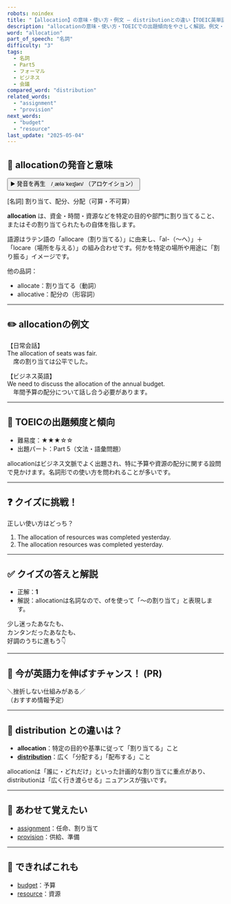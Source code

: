 ```yaml
---
robots: noindex
title: "【allocation】の意味・使い方・例文 ― distributionとの違い【TOEIC英単語】"
description: "allocationの意味・使い方・TOEICでの出題傾向をやさしく解説。例文・クイズ付きでdistributionとの違いもわかりやすく学べます。"
word: "allocation"
part_of_speech: "名詞"
difficulty: "3"
tags:
  - 名詞
  - Part5
  - フォーマル
  - ビジネス
  - 会議
compared_word: "distribution"
related_words:
  - "assignment"
  - "provision"
next_words:
  - "budget"
  - "resource"
last_update: "2025-05-04"
---
```


## 🔰 allocationの発音と意味

<button class="play-audio" onclick="playTTS('allocation')">
  <span class="play-audio-main">
    ▶️ 発音を再生　/ˌæləˈkeɪʃən/
  </span>
  <span class="play-audio-sub">
    （アロケイション）
  </span>
</button>

[名詞] 割り当て、配分、分配（可算・不可算）

**allocation** は、資金・時間・資源などを特定の目的や部門に割り当てること、またはその割り当てられたもの自体を指します。

語源はラテン語の「allocare（割り当てる）」に由来し、「al-（～へ）」＋「locare（場所を与える）」の組み合わせです。何かを特定の場所や用途に「割り振る」イメージです。

他の品詞：  
- allocate：割り当てる（動詞）
- allocative：配分の（形容詞）

---

## ✏️ allocationの例文

【日常会話】  
The allocation of seats was fair.  
　席の割り当ては公平でした。

【ビジネス英語】  
We need to discuss the allocation of the annual budget.  
　年間予算の配分について話し合う必要があります。

---

## 🎯 TOEICの出題頻度と傾向

- 難易度：★★★☆☆
- 出題パート：Part 5（文法・語彙問題）

allocationはビジネス文脈でよく出題され、特に予算や資源の配分に関する設問で見かけます。名詞形での使い方を問われることが多いです。

---

## ❓ クイズに挑戦！

正しい使い方はどっち？

1. The allocation of resources was completed yesterday.  
2. The allocation resources was completed yesterday.

---

## ✅ クイズの答えと解説

- 正解：**1**
- 解説：allocationは名詞なので、ofを使って「～の割り当て」と表現します。

少し迷ったあなたも、  
カンタンだったあなたも、  
好調のうちに進もう👇️

---

## 🚀 今が英語力を伸ばすチャンス！ (PR)

<div class="info-center">
＼挫折しない仕組みがある／<br>  
（おすすめ情報予定）
</div>

---

## 🤔  distribution との違いは？

- **allocation**：特定の目的や基準に従って「割り当てる」こと
- **[distribution](/word/distribution)**：広く「分配する」「配布する」こと

allocationは「誰に・どれだけ」といった計画的な割り当てに重点があり、distributionは「広く行き渡らせる」ニュアンスが強いです。

---

## 🧩 あわせて覚えたい

- [assignment](/word/assignment)：任命、割り当て
- [provision](/word/provision)：供給、準備

---

## 📖 できればこれも

- [budget](/word/budget)：予算
- [resource](/word/resource)：資源

<!-- cvid: aid30_bid35 -->
